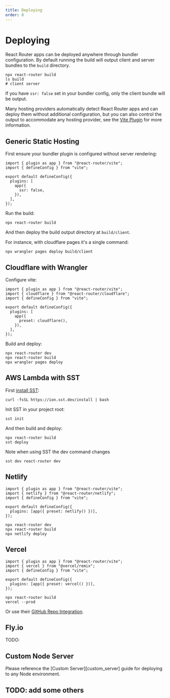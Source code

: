 ```yaml
---
title: Deploying
order: 8
---
```


# Deploying

React Router apps can be deployed anywhere through bundler configuration. By default running the build will output client and server bundles to the `build` directory.

```shellscript nonumber
npx react-router build
ls build
# client server
```

If you have `ssr: false` set in your bundler config, only the client bundle will be output.

Many hosting providers automatically detect React Router apps and can deploy them without additional configuration, but you can also control the output to accommodate any hosting provider, see the [Vite Plugin][vite_plugin] for more information.

## Generic Static Hosting

First ensure your bundler plugin is configured without server rendering:

```tsx filename=vite.config.ts
import { plugin as app } from "@react-router/vite";
import { defineConfig } from "vite";

export default defineConfig({
  plugins: [
    app({
      ssr: false,
    }),
  ],
});
```

Run the build:

```shellscript nonumber
npx react-router build
```

And then deploy the build output directory at `build/client`.

For instance, with cloudflare pages it's a single command:

```shellscript nonumber
npx wrangler pages deploy build/client
```

## Cloudflare with Wrangler

Configure vite:

```tsx filename=vite.config.ts
import { plugin as app } from "@react-router/vite";
import { cloudflare } from "@react-router/cloudflare";
import { defineConfig } from "vite";

export default defineConfig({
  plugins: [
    app({
      preset: cloudflare(),
    }),
  ],
});
```

Build and deploy:

```shellscript nonumber
npx react-router dev
npx react-router build
npx wrangler pages deploy
```

## AWS Lambda with SST

First [install SST][sst_install]:

```shellscript nonumber
curl -fsSL https://ion.sst.dev/install | bash
```

Init SST in your project root:

```shellscript nonumber
sst init
```

And then build and deploy:

```shellscript nonumber
npx react-router build
sst deploy
```

Note when using SST the dev command changes

```shellscript nonumber
sst dev react-router dev
```

## Netlify

```tsx filename=vite.config.ts
import { plugin as app } from "@react-router/vite";
import { netlify } from "@react-router/netlify";
import { defineConfig } from "vite";

export default defineConfig({
  plugins: [app({ preset: netlify() })],
});
```

```shellscript nonumber
npx react-router dev
npx react-router build
npx netlify deploy
```

## Vercel

```tsx filename=vite.config.ts
import { plugin as app } from "@react-router/vite";
import { vercel } from "@vercel/remix";
import { defineConfig } from "vite";

export default defineConfig({
  plugins: [app({ preset: vercel() })],
});
```

```shellscript nonumber
npx react-router build
vercel --prod
```

Or use their [GitHub Repo Integration][vercel_git].

[vercel_git]: https://vercel.com/new
[sst_install]: https://ion.sst.dev/docs/#cli

## Fly.io

TODO:

## Custom Node Server

Please reference the [Custom Server][custom_server] guide for deploying to any Node environment.

## TODO: add some others

[vite_plugin]: ../bundler/vite
